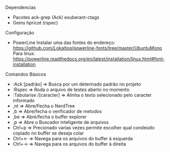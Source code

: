 Dependencias

  - Pacotes
     ack-grep (Ack)
     exuberant-ctags
  - Gems
     hpricot (rspec)

Configuração

  - PowerLine
    Instalar uma das fontes do endereço: https://github.com/Lokaltog/powerline-fonts/tree/master/UbuntuMono
    Para linux: https://powerline.readthedocs.org/en/latest/installation/linux.html#font-installation

Comandos Básicos

  - :Ack [padrão]           => Busca por um deterinado padrão no projeto
  - :Rspec                  => Roda o arquivo de testes aberto no momento
  - :Tabularise /[caracter] => Alinha o texto selecionado pelo caracter informado
  - ,nt                     => Abre/Fecha o NerdTree
  - ,b                      => Abre/fecha o verificador de metodos
  - ,be                     => Abre/fecha o buffer explorer
  - ,p                      => Abre o Buscador inteligente de arquivos
  - Ctrl+p                  => Precionado varias vezes permite escolher qual condeúdo copiado no buffer se deseja colar
  - Ctrl+←                  => Navega para os arquivos do buffer à esquerda
  - Ctrl+→                  => Navega para os arquivos do buffer à direita
